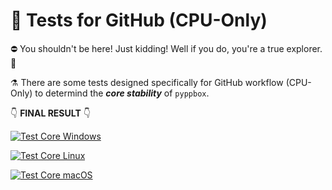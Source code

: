 # 🔬 Tests for GitHub (CPU-Only)

⛔️ You shouldn't be here! Just kidding! Well if you do, you're a true explorer. 🚀

⚗️ There are some tests designed specifically for GitHub workflow (CPU-Only) to determind the ***core stability*** of `pyppbox`.

👇 **FINAL RESULT** 👇

[![Test Core Windows](https://github.com/rathaumons/pyppbox/actions/workflows/test_core_windows.yaml/badge.svg)](https://github.com/rathaumons/pyppbox/actions/workflows/test_core_windows.yaml)

[![Test Core Linux](https://github.com/rathaumons/pyppbox/actions/workflows/test_core_linux.yaml/badge.svg)](https://github.com/rathaumons/pyppbox/actions/workflows/test_core_linux.yaml)

[![Test Core macOS](https://github.com/rathaumons/pyppbox/actions/workflows/test_core_macos.yaml/badge.svg)](https://github.com/rathaumons/pyppbox/actions/workflows/test_core_macos.yaml)
